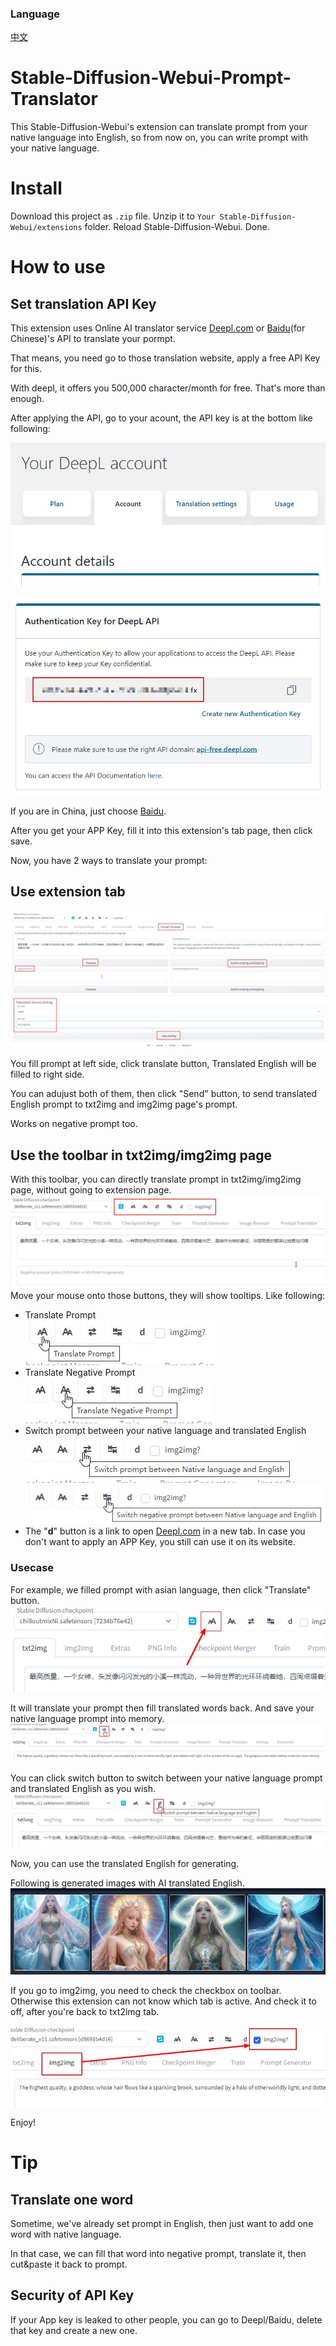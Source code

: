 ### Language
[中文](README.cn.md)

# Stable-Diffusion-Webui-Prompt-Translator
This Stable-Diffusion-Webui's extension can translate prompt from your native language into English, so from now on, you can write prompt with your native language.

# Install
Download this project as `.zip` file. Unzip it to `Your Stable-Diffusion-Webui/extensions` folder. Reload Stable-Diffusion-Webui. Done. 

# How to use
## Set translation API Key
This extension uses Online AI translator service [Deepl.com](https://www.deepl.com) or [Baidu](http://api.fanyi.baidu.com/)(for Chinese)'s API to translate your pormpt.  

That means, you need go to those translation website, apply a free API Key for this.  

With deepl, it offers you 500,000 character/month for free. That's more than enough.  

After applying the API, go to your acount, the API key is at the bottom like following:
  
![](img/deepl_acount.jpg)

![](img/deepl_appkey.jpg)

If you are in China, just choose [Baidu](http://api.fanyi.baidu.com/). 

After you get your APP Key, fill it into this extension's tab page, then click save. 

Now, you have 2 ways to translate your prompt:

## Use extension tab
![extension_tab](img/extension_tab.jpg)

You fill prompt at left side, click translate button, Translated English will be filled to right side.  

You can adujust both of them, then click "Send" button, to send translated English prompt to txt2img and img2img page's prompt.  

Works on negative prompt too.  

## Use the toolbar in txt2img/img2img page
With this toolbar, you can directly translate prompt in txt2img/img2img page, without going to extension page.
![toolbar](img/toolbar.jpg)
Move your mouse onto those buttons, they will show tooltips. Like following:
* Translate Prompt  
![](img/button01.jpg)  
* Translate Negative Prompt  
![](img/button02.jpg)  
* Switch prompt between your native language and translated English  
![](img/button03.jpg)  
![](img/button04.jpg)  
* The "**d**" button is a link to open [Deepl.com](https://www.deepl.com) in a new tab. In case you don't want to apply an APP Key, you still can use it on its website.

### Usecase
For example,  we filled prompt with asian language, then click "Translate" button. 
![](img/txt2img00.jpg)  

It will translate your prompt then fill translated words back. And save your native language prompt into memory.  
![](img/txt2img01.jpg)  

You can click switch button to switch between your native language prompt and translated English as you wish.  
![](img/txt2img02.jpg)  

Now, you can use the translated English for generating. 

Following is generated images with AI translated English.
![](img/generated_demo.jpg)  

If you go to img2img, you need to check the checkbox on toolbar. Otherwise this extension can not know which tab is active. And check it to off, after you're back to txt2img tab. 

![](img/img2img.jpg)  

Enjoy!  

# Tip
## Translate one word
Sometime, we've already set prompt in English, then just want to add one word with native language.  

In that case, we can fill that word into negative prompt, translate it, then cut&paste it back to prompt.   

## Security of API Key
If your App key is leaked to other people, you can go to Deepl/Baidu, delete that key and create a new one.    

